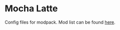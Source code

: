 # Mocha Latte

Config files for modpack. Mod list can be found [here](https://michaelfarquhar.notion.site/Mocha-Latte-fc4606ed66a349d8812a7680b408f742).
